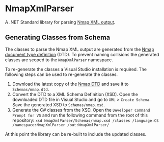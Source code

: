 # NmapXmlParser

A .NET Standard library for parsing [Nmap XML output](https://nmap.org/book/output-formats-xml-output.html).

## Generating Classes from Schema

The classes to parse the Nmap XML output are generated from the [Nmap document type definition](https://nmap.org/book/app-nmap-dtd.html) (DTD). To prevent naming collisions the generated classes are scoped to the `NmapXmlParser` namespace.

To re-generate the classes a Visual Studio installation is required. The following steps can be used to re-generate the classes.

1. Download the latest copy of the [Nmap DTD](https://svn.nmap.org/nmap/docs/nmap.dtd) and save it to `Schemas/nmap.dtd`.
1. Convert the DTD to a XML Schema Definition (XSD). Open the downloaded DTD file in Visual Studio and go to `XML` > `Create Schema`. Save the generated XSD to `Schemas/nmap.xsd`.
1. Generate the C# classes from the XSD. Open the `Developer Command Prompt for VS` and run the following command from the root of this repository: `xsd NmapXmlParser/Schemas/nmap.xsd /classes /language:CS /namespace:NmapXmlParser /out:NmapXmlParser/`

At this point the library can be re-built to include the updated classes.
